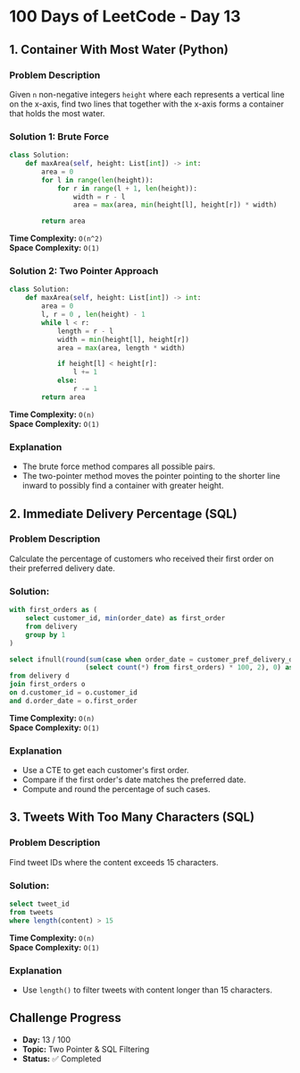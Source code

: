 # 100 Days of LeetCode - Day 13

## 1. Container With Most Water (Python)

### Problem Description
Given `n` non-negative integers `height` where each represents a vertical line on the x-axis, find two lines that together with the x-axis forms a container that holds the most water.

### Solution 1: Brute Force

```python
class Solution:
    def maxArea(self, height: List[int]) -> int:
        area = 0
        for l in range(len(height)):
            for r in range(l + 1, len(height)):
                width = r - l
                area = max(area, min(height[l], height[r]) * width)

        return area
```

**Time Complexity:** `O(n^2)`  
**Space Complexity:** `O(1)`

### Solution 2: Two Pointer Approach

```python
class Solution:
    def maxArea(self, height: List[int]) -> int:
        area = 0
        l, r = 0 , len(height) - 1 
        while l < r:
            length = r - l
            width = min(height[l], height[r])
            area = max(area, length * width)

            if height[l] < height[r]:
                l += 1
            else:
                r -= 1
        return area
```

**Time Complexity:** `O(n)`  
**Space Complexity:** `O(1)`

### Explanation
- The brute force method compares all possible pairs.
- The two-pointer method moves the pointer pointing to the shorter line inward to possibly find a container with greater height.


## 2. Immediate Delivery Percentage (SQL)

### Problem Description
Calculate the percentage of customers who received their first order on their preferred delivery date.

### Solution:

```sql
with first_orders as (
    select customer_id, min(order_date) as first_order
    from delivery
    group by 1
)

select ifnull(round(sum(case when order_date = customer_pref_delivery_date then 1 else 0 end) /
                   (select count(*) from first_orders) * 100, 2), 0) as immediate_percentage
from delivery d
join first_orders o
on d.customer_id = o.customer_id
and d.order_date = o.first_order
```

**Time Complexity:** `O(n)`  
**Space Complexity:** `O(1)`

### Explanation
- Use a CTE to get each customer's first order.
- Compare if the first order's date matches the preferred date.
- Compute and round the percentage of such cases.


## 3. Tweets With Too Many Characters (SQL)

### Problem Description
Find tweet IDs where the content exceeds 15 characters.

### Solution:

```sql
select tweet_id 
from tweets
where length(content) > 15
```

**Time Complexity:** `O(n)`  
**Space Complexity:** `O(1)`

### Explanation
- Use `length()` to filter tweets with content longer than 15 characters.


## Challenge Progress

- **Day:** 13 / 100  
- **Topic:** Two Pointer & SQL Filtering  
- **Status:** ✅ Completed

